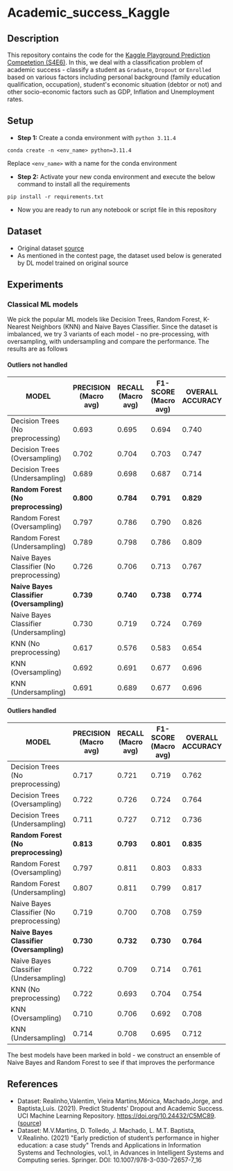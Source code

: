 # Academic_success_Kaggle

## Description

This repository contains the code for the [Kaggle Playground Prediction Competetion (S4E6)](https://www.kaggle.com/competitions/playground-series-s4e6/data). In this, we deal with a classification problem of academic success - classify a student as `Graduate`, `Dropout` or `Enrolled` based on various factors including personal background (family education qualification, occupation), student's economic situation (debtor or not) and other socio-economic factors such as GDP, Inflation and Unemployment rates.

## Setup

- **Step 1:** Create a conda environment with `python 3.11.4`

```
conda create -n <env_name> python=3.11.4
```
Replace `<env_name>` with a name for the conda environment

- **Step 2:** Activate your new conda environment and execute the below command to install all the requirements

```
pip install -r requirements.txt
```

- Now you are ready to run any notebook or script file in this repository

## Dataset
- Original dataset [source](https://archive.ics.uci.edu/dataset/697/predict+students+dropout+and+academic+success)
- As mentioned in the contest page, the dataset used below is generated by DL model trained on original source

## Experiments

### Classical ML models

We pick the popular ML models like Decision Trees, Random Forest, K-Nearest Neighbors (KNN) and Naive Bayes Classifier. Since the dataset is imbalanced, we try 3 variants of each model - no pre-processing, with oversampling, with undersampling and compare the performance. The results are as follows

#### Outliers not handled

| MODEL | PRECISION (Macro avg) | RECALL (Macro avg) | F1-SCORE (Macro avg) | OVERALL ACCURACY | TRAINING TIME (in seconds) |
| ---- | ---- | ---- | ---- | ---- | ---- |
| Decision Trees (No preprocessing) | 0.693 | 0.695 | 0.694 | 0.740 | 1.073 |
| Decision Trees (Oversampling) | 0.702 | 0.704 | 0.703 | 0.747 | 6.156 |
| Decision Trees (Undersampling) | 0.689 | 0.698 | 0.687 | 0.714 | 1.554 |
| **Random Forest (No preprocessing)** | **0.800** | **0.784** | **0.791** | **0.829** | **103.134** |
| Random Forest (Oversampling) | 0.797 | 0.786 | 0.790 | 0.826 | 316.340 |
| Random Forest (Undersampling) | 0.789 | 0.798 | 0.786 | 0.809 | 74.577 |
| Naive Bayes Classifier (No preprocessing) | 0.726 | 0.706 | 0.713 | 0.767 | 0.153 |
| **Naive Bayes Classifier (Oversampling)** | **0.739** | **0.740** | **0.738** | **0.774** | **0.164** |
| Naive Bayes Classifier (Undersampling) | 0.730 | 0.719 | 0.724 | 0.769 | 0.072 |
| KNN (No preprocessing) | 0.617 | 0.576 | 0.583 | 0.654 | 0.015 |
| KNN (Oversampling) | 0.692 | 0.691 | 0.677 | 0.696 | 0.020 |
| KNN (Undersampling) | 0.691 | 0.689 | 0.677 | 0.696 | 0.008 |

#### Outliers handled

| MODEL | PRECISION (Macro avg) | RECALL (Macro avg) | F1-SCORE (Macro avg) | OVERALL ACCURACY | TRAINING TIME (in seconds) |
| ---- | ---- | ---- | ---- | ---- | ---- |
| Decision Trees (No preprocessing) | 0.717 | 0.721 | 0.719 | 0.762 | 1.066 |
| Decision Trees (Oversampling) | 0.722 | 0.726 | 0.724 | 0.764 | 5.182 |
| Decision Trees (Undersampling) | 0.711 | 0.727 | 0.712 | 0.736 | 1.281 |
| **Random Forest (No preprocessing)** | **0.813** | **0.793** | **0.801** | **0.835** | **47.316** |
| Random Forest (Oversampling) | 0.797 | 0.811 | 0.803 | 0.833 | 134.350 |
| Random Forest (Undersampling) | 0.807 | 0.811 | 0.799 | 0.817 | 32.307 |
| Naive Bayes Classifier (No preprocessing) | 0.719 | 0.700 | 0.708 | 0.759 | 0.093 |
| **Naive Bayes Classifier (Oversampling)** | **0.730** | **0.732** | **0.730** | **0.764** | **0.101** |
| Naive Bayes Classifier (Undersampling) | 0.722 | 0.709 | 0.714 | 0.761 | 0.038 |
| KNN (No preprocessing) | 0.722 | 0.693 | 0.704 | 0.754 | 0.014 |
| KNN (Oversampling) | 0.710 | 0.706 | 0.692 | 0.708 | 0.015 |
| KNN (Undersampling) | 0.714 | 0.708 | 0.695 | 0.712 | 0.010 |


The best models have been marked in bold - we construct an ensemble of Naive Bayes and Random Forest to see if that improves the performance 

## References
- Dataset: Realinho,Valentim, Vieira Martins,Mónica, Machado,Jorge, and Baptista,Luís. (2021). Predict Students' Dropout and Academic Success. UCI Machine Learning Repository. https://doi.org/10.24432/C5MC89. ([source](https://archive.ics.uci.edu/dataset/697/predict+students+dropout+and+academic+success))
- Dataset: M.V.Martins, D. Tolledo, J. Machado, L. M.T. Baptista, V.Realinho. (2021) "Early prediction of student’s performance in higher education: a case study" Trends and Applications in Information Systems and Technologies, vol.1, in Advances in Intelligent Systems and Computing series. Springer. DOI: 10.1007/978-3-030-72657-7_16